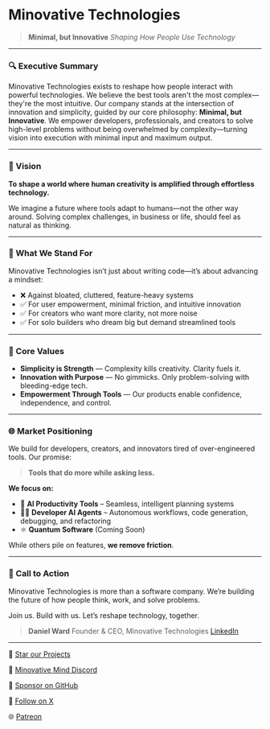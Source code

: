 # Minovative Technologies

> **Minimal, but Innovative**
> *Shaping How People Use Technology*

---

### 🔍 Executive Summary

Minovative Technologies exists to reshape how people interact with powerful technologies. We believe the best tools aren't the most complex—they're the most intuitive. Our company stands at the intersection of innovation and simplicity, guided by our core philosophy: **Minimal, but Innovative**. We empower developers, professionals, and creators to solve high-level problems without being overwhelmed by complexity—turning vision into execution with minimal input and maximum output.

---

### 🔭 Vision

**To shape a world where human creativity is amplified through effortless technology.**

We imagine a future where tools adapt to humans—not the other way around. Solving complex challenges, in business or life, should feel as natural as thinking.

---

### 🧭 What We Stand For

Minovative Technologies isn’t just about writing code—it’s about advancing a mindset:

* ❌ Against bloated, cluttered, feature-heavy systems
* ✅ For user empowerment, minimal friction, and intuitive innovation
* ✅ For creators who want more clarity, not more noise
* ✅ For solo builders who dream big but demand streamlined tools

---

### 🌱 Core Values

* **Simplicity is Strength** — Complexity kills creativity. Clarity fuels it.
* **Innovation with Purpose** — No gimmicks. Only problem-solving with bleeding-edge tech.
* **Empowerment Through Tools** — Our products enable confidence, independence, and control.

---

### 🌐 Market Positioning

We build for developers, creators, and innovators tired of over-engineered tools. Our promise:

> **Tools that do more while asking less.**

**We focus on:**

* 🧠 **AI Productivity Tools** – Seamless, intelligent planning systems
* 👨‍💻 **Developer AI Agents** – Autonomous workflows, code generation, debugging, and refactoring
* ⚛️ **Quantum Software** (Coming Soon)

While others pile on features, **we remove friction**.

---

### 🚀 Call to Action

Minovative Technologies is more than a software company. We’re building the future of how people think, work, and solve problems.

Join us.
Build with us.
Let’s reshape technology, together.

> **Daniel Ward**
> Founder & CEO, Minovative Technologies
> [LinkedIn](https://www.linkedin.com/in/daniel-ward-071010205/)

---

📌 [Star our Projects](https://github.com/Minovative-Technologies)

💬 [Minovative Mind Discord](https://discord.gg/KFkMgAH3EG)

💖 [Sponsor on GitHub](https://github.com/sponsors/Minovative-Technologies)

📣 [Follow on X](https://x.com/minovative_tech)

🌐 [Patreon](https://patreon.com/MinovativeTechnologies)
